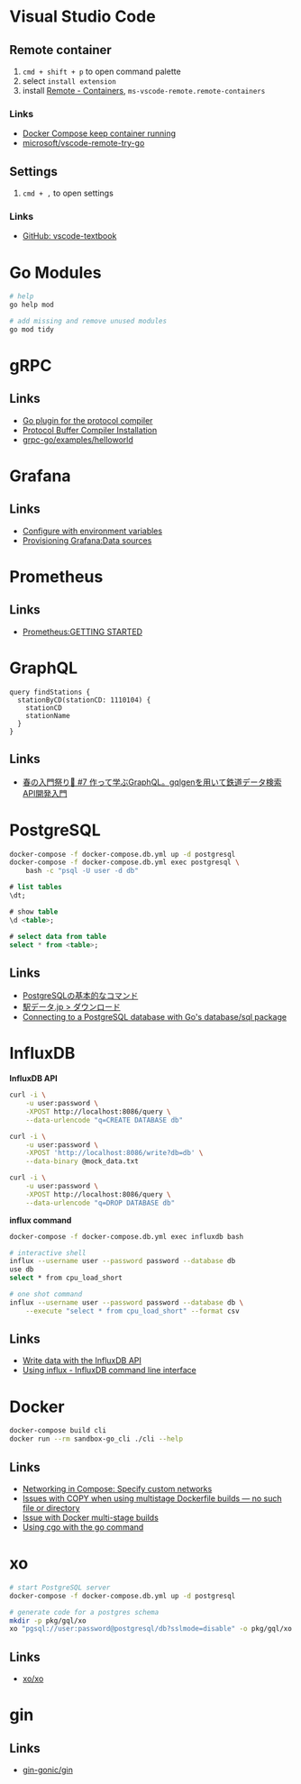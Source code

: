 # Visual Studio Code

## Remote container

1. `cmd + shift + p` to open command palette
1. select `install extension`
1. install [Remote - Containers](https://marketplace.visualstudio.com/items?itemName=ms-vscode-remote.remote-containers), `ms-vscode-remote.remote-containers`

### Links
* [Docker Compose keep container running](https://stackoverflow.com/a/55953120)
* [microsoft/vscode-remote-try-go](https://github.com/microsoft/vscode-remote-try-go)

## Settings

1. `cmd + ,` to open settings

### Links
* [GitHub: vscode-textbook](https://github.com/vscode-textbook)

# Go Modules

```bash
# help
go help mod

# add missing and remove unused modules
go mod tidy
```

# gRPC

## Links
* [Go plugin for the protocol compiler](https://grpc.io/docs/languages/go/quickstart/#prerequisites)
* [Protocol Buffer Compiler Installation](https://grpc.io/docs/protoc-installation/#install-using-a-package-manager)
* [grpc-go/examples/helloworld](https://github.com/grpc/grpc-go/tree/master/examples/helloworld)

# Grafana

## Links

* [Configure with environment variables](https://grafana.com/docs/grafana/latest/administration/configuration/#configure-with-environment-variables)
* [Provisioning Grafana:Data sources](https://grafana.com/docs/grafana/latest/administration/provisioning/#data-sources)

# Prometheus

## Links

* [Prometheus:GETTING STARTED](https://prometheus.io/docs/prometheus/latest/getting_started/#getting-started)

# GraphQL

```
query findStations {
  stationByCD(stationCD: 1110104) {
    stationCD
    stationName
  }
}
```

## Links

* [春の入門祭り🌸 #7 作って学ぶGraphQL。gqlgenを用いて鉄道データ検索API開発入門](https://future-architect.github.io/articles/20200609/)

# PostgreSQL

```bash
docker-compose -f docker-compose.db.yml up -d postgresql
docker-compose -f docker-compose.db.yml exec postgresql \
    bash -c "psql -U user -d db"
```

```sql
# list tables
\dt;

# show table
\d <table>;

# select data from table
select * from <table>;
```

## Links

* [PostgreSQLの基本的なコマンド](https://qiita.com/H-A-L/items/fe8cb0e0ee0041ff3ceb)
* [駅データ.jp > ダウンロード](https://ekidata.jp/dl/)
* [Connecting to a PostgreSQL database with Go's database/sql package](https://www.calhoun.io/connecting-to-a-postgresql-database-with-gos-database-sql-package/)

# InfluxDB

**InfluxDB API**

```bash
curl -i \
    -u user:password \
    -XPOST http://localhost:8086/query \
    --data-urlencode "q=CREATE DATABASE db"

curl -i \
    -u user:password \
    -XPOST 'http://localhost:8086/write?db=db' \
    --data-binary @mock_data.txt

curl -i \
    -u user:password \
    -XPOST http://localhost:8086/query \
    --data-urlencode "q=DROP DATABASE db"
```

**influx command**

```bash
docker-compose -f docker-compose.db.yml exec influxdb bash

# interactive shell
influx --username user --password password --database db
use db
select * from cpu_load_short

# one shot command
influx --username user --password password --database db \
    --execute "select * from cpu_load_short" --format csv
```

## Links
* [Write data with the InfluxDB API](https://docs.influxdata.com/influxdb/v1.8/guides/write_data/)
* [Using influx - InfluxDB command line interface](https://docs.influxdata.com/influxdb/v1.8/tools/shell/)

# Docker

```bash
docker-compose build cli
docker run --rm sandbox-go_cli ./cli --help
```

## Links
* [Networking in Compose: Specify custom networks](https://docs.docker.com/compose/networking/#specify-custom-networks)
* [Issues with COPY when using multistage Dockerfile builds — no such file or directory](https://stackoverflow.com/a/50070187)
* [Issue with Docker multi-stage builds](https://stackoverflow.com/a/56057877)
* [Using cgo with the go command](https://golang.org/cmd/cgo/#hdr-Using_cgo_with_the_go_command)

# xo

```bash
# start PostgreSQL server
docker-compose -f docker-compose.db.yml up -d postgresql

# generate code for a postgres schema
mkdir -p pkg/gql/xo
xo "pgsql://user:password@postgresql/db?sslmode=disable" -o pkg/gql/xo
```

## Links

* [xo/xo](https://github.com/xo/xo)


# gin

## Links

* [gin-gonic/gin](https://github.com/gin-gonic/gin)
